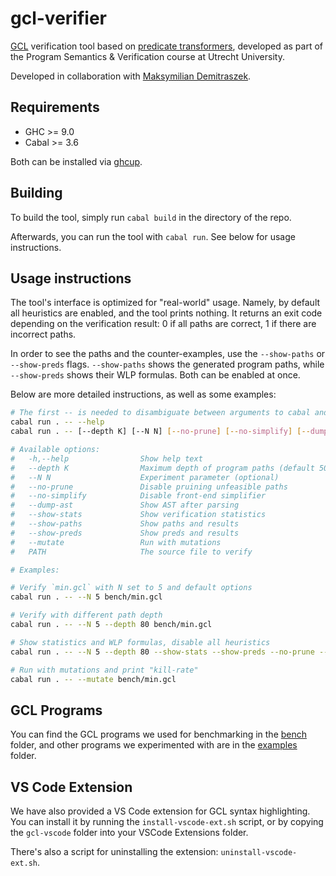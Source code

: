 # gcl-verifier

[GCL](https://en.wikipedia.org/wiki/Guarded_Command_Language) verification tool based on [predicate transformers](https://en.wikipedia.org/wiki/Predicate_transformer_semantics), developed as part of the Program Semantics & Verification course at Utrecht University.

Developed in collaboration with [Maksymilian Demitraszek](https://github.com/MaksymilianDemitraszek).

## Requirements

* GHC >= 9.0
* Cabal >= 3.6

Both can be installed via [ghcup](https://www.haskell.org/ghcup/).

## Building

To build the tool, simply run `cabal build` in the directory of the repo.

Afterwards, you can run the tool with `cabal run`. See below for usage instructions.

## Usage instructions

The tool's interface is optimized for "real-world" usage. Namely, by default all heuristics are enabled, and the tool prints nothing. It returns an exit code depending on the verification result: 0 if all paths are correct, 1 if there are incorrect paths.

In order to see the paths and the counter-examples, use the `--show-paths` or `--show-preds` flags. `--show-paths` shows the generated program paths, while `--show-preds` shows their WLP formulas. Both can be enabled at once.

Below are more detailed instructions, as well as some examples:

```sh
# The first -- is needed to disambiguate between arguments to cabal and arguments to our tool.
cabal run . -- --help
cabal run . -- [--depth K] [--N N] [--no-prune] [--no-simplify] [--dump-ast] [--show-stats] [--show-paths] [--show-preds] [--mutate] PATH

# Available options:
#   -h,--help                Show help text
#   --depth K                Maximum depth of program paths (default 50)
#   --N N                    Experiment parameter (optional)
#   --no-prune               Disable pruining unfeasible paths
#   --no-simplify            Disable front-end simplifier
#   --dump-ast               Show AST after parsing
#   --show-stats             Show verification statistics
#   --show-paths             Show paths and results
#   --show-preds             Show preds and results
#   --mutate                 Run with mutations
#   PATH                     The source file to verify

# Examples:

# Verify `min.gcl` with N set to 5 and default options
cabal run . -- --N 5 bench/min.gcl

# Verify with different path depth
cabal run . -- --N 5 --depth 80 bench/min.gcl

# Show statistics and WLP formulas, disable all heuristics
cabal run . -- --N 5 --depth 80 --show-stats --show-preds --no-prune --no-simplify bench/min.gcl

# Run with mutations and print "kill-rate"
cabal run . -- --mutate bench/min.gcl
```

## GCL Programs

You can find the GCL programs we used for benchmarking in the [bench](bench) folder, and other programs we experimented with are in the [examples](examples) folder.

## VS Code Extension

We have also provided a VS Code extension for GCL syntax highlighting. You can install it by running the `install-vscode-ext.sh` script, or by copying the `gcl-vscode` folder into your VSCode Extensions folder.

There's also a script for uninstalling the extension: `uninstall-vscode-ext.sh`.
